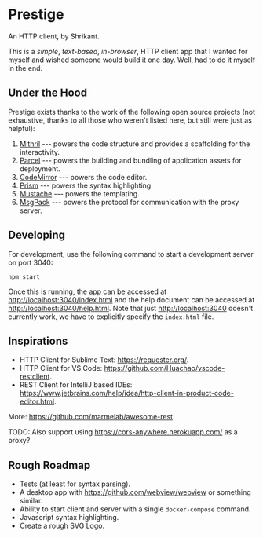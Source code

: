 # Prestige

An HTTP client, by Shrikant.

This is a *simple*, *text-based*, *in-browser*, HTTP client app that I wanted for myself and wished someone would build
it one day. Well, had to do it myself in the end.

## Under the Hood

Prestige exists thanks to the work of the following open source projects (not exhaustive, thanks to all those who
weren't listed here, but still were just as helpful):

1. [Mithril](https://mithril.js.org/) --- powers the code structure and provides a scaffolding for the interactivity.
1. [Parcel](https://parceljs.org/) --- powers the building and bundling of application assets for deployment.
1. [CodeMirror](https://codemirror.net/) --- powers the code editor.
1. [Prism](https://prismjs.com/) --- powers the syntax highlighting.
1. [Mustache](https://mustache.github.io/) --- powers the templating.
1. [MsgPack](https://msgpack.org/index.html) --- powers the protocol for communication with the proxy server.

## Developing

For development, use the following command to start a development server on port 3040:

    npm start

Once this is running, the app can be accessed at <http://localhost:3040/index.html> and the help document can be
accessed at <http://localhost:3040/help.html>. Note that just <http://localhost:3040> doesn't currently work, we have to
explicitly specify the `index.html` file.

## Inspirations

- HTTP Client for Sublime Text: <https://requester.org/>.
- HTTP Client for VS Code: <https://github.com/Huachao/vscode-restclient>.
- REST Client for IntelliJ based IDEs: <https://www.jetbrains.com/help/idea/http-client-in-product-code-editor.html>.

More: <https://github.com/marmelab/awesome-rest>.

TODO: Also support using <https://cors-anywhere.herokuapp.com/> as a proxy?

## Rough Roadmap

- Tests (at least for syntax parsing).
- A desktop app with <https://github.com/webview/webview> or something similar.
- Ability to start client and server with a single `docker-compose` command.
- Javascript syntax highlighting.
- Create a rough SVG Logo.
